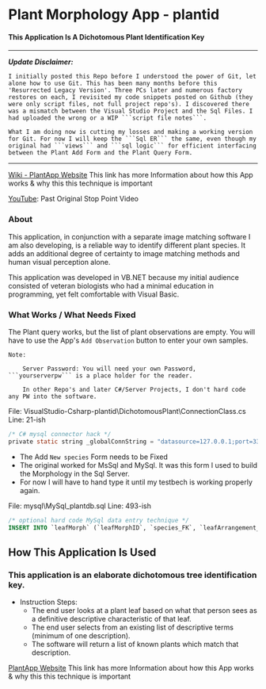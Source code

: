 # Plant Morphology App - plantid
#### This Application Is A Dichotomous Plant Identification Key

---
___Update Disclaimer:___

    I initially posted this Repo before I understood the power of Git, let alone how to use Git. This has been many months before this 'Resurrected Legacy Version'. Three PCs later and numerous factory restores on each, I revisited my code snippets posted on Github (they were only script files, not full project repo's). I discovered there was a mismatch between the Visual Studio Project and the Sql Files. I had uploaded the wrong or a WIP ```script file notes```.

    What I am doing now is cutting my losses and making a working version for Git. For now I will keep the ```Sql ER``` the same, even though my original had ```views``` and ```sql logic``` for efficient interfacing between the Plant Add Form and the Plant Query Form.
---

[Wiki - PlantApp Website](http://mezcel.wixsite.com/plantmorphology) This link has more Information about how this App works & why this this technique is important

 [YouTube](https://www.youtube.com/watch?time_continue=4&v=PrrcG2r2R-k): Past Original Stop Point Video

### About

This application, in conjunction with a separate image matching software I am also developing, is a reliable way to identify different plant species. It adds an additional degree of certainty to image matching methods and human visual perception alone.

This application was developed in VB.NET because my initial audience consisted of veteran biologists who had a minimal education in programming, yet felt comfortable with Visual Basic.

### What Works / What Needs Fixed

The Plant query works, but the list of plant observations are empty. You will have to use the App's ```Add Observation``` button to enter your own samples.

    Note:    

        Server Password: You will need your own Password, ```yourserverpw``` is a place holder for the reader.

        In other Repo's and later C#/Server Projects, I don't hard code any PW into the software.
File: VisualStudio-Csharp-plantid\DichotomousPlant\ConnectionClass.cs
Line: 21-ish
```c
/* C# mysql connector hack */
private static string _globalConnString = "datasource=127.0.0.1;port=3306;username=root;password=yourserverpw;";
```

* The Add ```New species``` Form needs to be Fixed
* The original worked for MsSql and MySql. It was this form I used to build the Morphology in the Sql Server.
* For now I will have to hand type it until my testbech is working properly again.

File: mysql\MySql_plantdb.sql
Line: 493-ish
```sql
/* optional hard code MySql data entry technique */
INSERT INTO `leafMorph` (`leafMorphID`, `species_FK`, `leafArrangement_FK`, `leafStructure_FK`, `leafMargin_FK`, `leafAttachment_FK`, `leafShape_FK`, `leafApex_FK`, `leafBase_FK`, `leafSurfaceTop_FK`, `leafSurfaceBottom_FK`, `leafVenation_FK`, `leafHairsTop_FK`, `leafHairsBottom_FK`) VALUES ('0','0','0','0','0','0','0','0','0','0','0','0','0','0');
```
## How This Application Is Used

### This application is an elaborate dichotomous tree identification key.

* Instruction Steps:
    * The end user looks at a plant leaf based on what that person sees as a definitive descriptive characteristic of that leaf.
    * The end user selects from an existing list of descriptive terms (minimum of one description).
    * The software will return a list of known plants which match that description.

[PlantApp Website](http://mezcel.wixsite.com/plantmorphology) This link has more Information about how this App works & why this this technique is important
